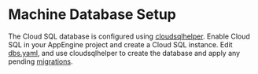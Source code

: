 # Machine Database Setup

The Cloud SQL database is configured using [cloudsqlhelper]. Enable Cloud SQL in
your AppEngine project and create a Cloud SQL instance. Edit [dbs.yaml], and use
cloudsqlhelper to create the database and apply any pending [migrations].

[cloudsqlhelper]: https://chromium.googlesource.com/infra/infra/+/master/go/src/infra/tools/cloudsqlhelper/
[dbs.yaml]: ./dbs.yaml
[migrations]: ./migrations
